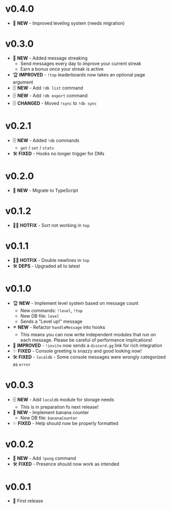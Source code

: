 # v0.4.0

- 🚀 **NEW** - Improved leveling system (needs migration)

# v0.3.0

- 🌠 **NEW** - Added message streaking
  - Send messages every day to improve your current streak
  - Earn a bonus once your streak is active
- 🏆 **IMPROVED** - `!top` leaderboards now takes an optional page argument
- 🗄️ **NEW** - Add `!db list` command
- 🗄️ **NEW** - Add `!db export` command
- 🗄️ **CHANGED** - Moved `!sync` to `!db sync`

# v0.2.1

- 🗄️ **NEW** - Added `!db` commands
  - `get` / `set` / `stats`
- 🛠️ **FIXED** - Hooks no longer trigger for DMs

# v0.2.0

- 🚀 **NEW** - Migrate to TypeScript

# v0.1.2

- 👨‍🚒 **HOTFIX** - Sort not working in `top`

# v0.1.1

- 👨‍🚒 **HOTFIX** - Double newlines in `top`
- 🛠️ **DEPS** - Upgraded all to latest

# v0.1.0

- 🏆 **NEW** - Implement level system based on message count
  - New commands: `!level`, `!top`
  - New DB file: `level`
  - Sends a "Level up!" message
- ☂️ **NEW** - Refactor `handleMessage` into hooks
  - This means you can now write independent modules that run on each message.
    Please be careful of performance implications!
- 🔗 **IMPROVED** - `!invite` now sends a `discord.gg` link for rich integration
- ✨ **FIXED** - Console greeting is snazzy and good looking now!
- 🛠️ **FIXED** - `localdb` - Some console messages were wrongly categorized as
  `error`

# v0.0.3

- 🗄️ **NEW** - Add `localdb` module for storage needs
  - This is in preparation fo next release!
- 🍌 **NEW** - Implement banana counter
  - New DB file: `bananaCounter`
- ✨ **FIXED** - Help should now be properly formatted

# v0.0.2

- 🏓 **NEW** - Add `!pong` command
- 🛠️ **FIXED** - Presence should now work as intended

# v0.0.1

- 🎉 First release
